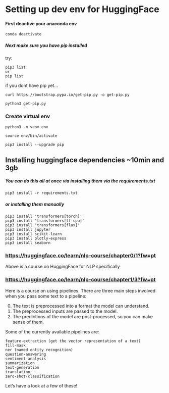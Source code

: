 # Setting up dev env for HuggingFace


#### First deactive your anaconda env
```
conda deactivate
```

##### Next make sure you have pip installed
try:
```
pip3 list
or 
pip list
```
if you dont have pip yet...
```
curl https://bootstrap.pypa.io/get-pip.py -o get-pip.py

python3 get-pip.py
```

### Create virtual env
```
python3 -m venv env

source env/bin/activate

pip3 install --upgrade pip

```


## Installing huggingface dependencies ~10min and 3gb

##### You can do this all at once via installing them via the requirements.txt
```
pip3 install -r requirements.txt
```


##### or installing them manually
```
pip3 install 'transformers[torch]'
pip3 install 'transformers[tf-cpu]'
pip3 install 'transformers[flax]'
pip3 install jupyter
pip3 install scikit-learn
pip3 install plotly-express
pip3 install seaborn
```

### https://huggingface.co/learn/nlp-course/chapter0/1?fw=pt
Above is a course on HuggingFace for NLP specifically


### https://huggingface.co/learn/nlp-course/chapter1/3?fw=pt
Here is a course on using pipelines. 
There are three main steps involved when you pass some text to a pipeline:

0. The text is preprocessed into a format the model can understand.
0. The preprocessed inputs are passed to the model.
0. The predictions of the model are post-processed, so you can make sense of them.


Some of the currently available pipelines are:
```
feature-extraction (get the vector representation of a text)
fill-mask
ner (named entity recognition)
question-answering
sentiment-analysis
summarization
text-generation
translation
zero-shot-classification
```
Let’s have a look at a few of these!